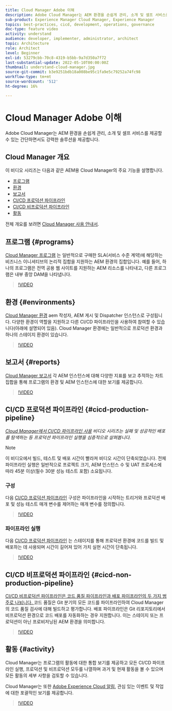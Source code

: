 ```yaml
---
title: Cloud Manager Adobe 이해
description: Adobe Cloud Manager는 AEM 환경을 손쉽게 관리, 소개 및 셀프 서비스를 제공할 수 있는 간단하면서도 강력한 솔루션을 제공합니다.
sub-product: Experience Manager Cloud Manager, Experience Manager
topics: best-practices, cicd, development, operations, governance
doc-type: feature video
activity: understand
audience: developer, implementer, administrator, architect
topic: Architecture
role: Architect
level: Beginner
exl-id: 53279cbb-70c8-4319-b5bb-9a7d350a7f72
last-substantial-update: 2022-05-10T00:00:00Z
thumbnail: understand-cloud-manager.jpg
source-git-commit: b3e9251bdb18a008be95c1fa9e5c79252a74fc98
workflow-type: tm+mt
source-wordcount: '512'
ht-degree: 16%

---
```


# Cloud Manager Adobe 이해

Adobe Cloud Manager는 AEM 환경을 손쉽게 관리, 소개 및 셀프 서비스를 제공할 수 있는 간단하면서도 강력한 솔루션을 제공합니다.

## Cloud Manager 개요

이 비디오 시리즈는 다음과 같은 AEM용 Cloud Manager의 주요 기능을 설명합니다.

* [프로그램](#programs)
* [환경](#environments)
* [보고서](#reports)
* [CI/CD 프로덕션 파이프라인](#cicd-production-pipeline)
* [CI/CD 비프로덕션 파이프라인](#cicd-non-production-pipeline)
* [활동](#activity)

전체 개요를 보려면 [Cloud Manager 사용 안내서](https://experienceleague.adobe.com/docs/experience-manager-cloud-manager/content/introduction.html).

## 프로그램 {#programs}

[Cloud Manager 프로그램](https://experienceleague.adobe.com/docs/experience-manager-cloud-manager/content/getting-started/program-setup.html) 는 일반적으로 구매한 SLA(서비스 수준 계약)에 해당하는 비즈니스 이니셔티브의 논리적 집합을 지원하는 AEM 환경의 집합입니다. 예를 들어, 하나의 프로그램은 전역 공용 웹 사이트를 지원하는 AEM 리소스를 나타내고, 다른 프로그램은 내부 중앙 DAM을 나타냅니다.

>[!VIDEO](https://video.tv.adobe.com/v/26313?quality=12&learn=on)

## 환경 {#environments}

[Cloud Manager 환경](https://experienceleague.adobe.com/docs/experience-manager-cloud-manager/content/using/managing-environments.html) aem 작성자, AEM 게시 및 Dispatcher 인스턴스로 구성됩니다. 다양한 환경이 역할을 지원하고 다른 CI/CD 파이프라인을 사용하여 참여할 수 있습니다(아래에 설명되어 있음). Cloud Manager 환경에는 일반적으로 프로덕션 환경과 하나의 스테이지 환경이 있습니다.

>[!VIDEO](https://video.tv.adobe.com/v/26318?quality=12&learn=on)

## 보고서 {#reports}

[Cloud Manager 보고서](https://experienceleague.adobe.com/docs/experience-manager-cloud-manager/content/using/monitoring-environments.html) 각 AEM 인스턴스에 대해 다양한 지표를 보고 추적하는 차트 집합을 통해 프로그램의 환경 및 AEM 인스턴스에 대한 보기를 제공합니다.

>[!VIDEO](https://video.tv.adobe.com/v/26315?quality=12&learn=on)

## CI/CD 프로덕션 파이프라인 {#cicd-production-pipeline}

*[Cloud Manager에서 CI/CD 파이프라인 사용](./use-the-cicd-pipeline-in-cloud-manager-for-aem.md) 비디오 시리즈는 실패 및 성공적인 배포를 탐색하는 등 프로덕션 파이프라인 실행을 심층적으로 살펴봅니다.*

>[!NOTE]
>
> 이 비디오에서 빌드, 테스트 및 배포 시간이 빨라져 비디오 시간이 단축되었습니다. 전체 파이프라인 실행은 일반적으로 프로젝트 크기, AEM 인스턴스 수 및 UAT 프로세스에 따라 45분 이상(필수 30분 성능 테스트 포함) 소요됩니다.

### 구성

다음 [CI/CD 프로덕션 파이프라인](https://experienceleague.adobe.com/docs/experience-manager-cloud-manager/content/using/pipelines/production-pipelines.html) 구성은 파이프라인을 시작하는 트리거와 프로덕션 배포 및 성능 테스트 매개 변수를 제어하는 매개 변수를 정의합니다.

>[!VIDEO](https://video.tv.adobe.com/v/26314?quality=12&learn=on)

### 파이프라인 실행

다음 [CI/CD 프로덕션 파이프라인](https://experienceleague.adobe.com/docs/experience-manager-cloud-manager/content/using/code-deployment.html) 는 스테이지를 통해 프로덕션 환경에 코드를 빌드 및 배포하는 데 사용되며 시간이 길어져 있어 가치 실현 시간이 단축됩니다.

>[!VIDEO](https://video.tv.adobe.com/v/26317?quality=12&learn=on)

## CI/CD 비프로덕션 파이프라인 {#cicd-non-production-pipeline}

[CI/CD 비프로덕션 파이프라인은 코드 품질 파이프라인과 배포 파이프라인의 두 가지 범주로 나뉩니다. ](https://experienceleague.adobe.com/docs/experience-manager-cloud-manager/content/using/pipelines/production-pipelines.html) 코드 품질은 Git 분기의 모든 코드를 파이프라인하여 Cloud Manager의 코드 품질 검사에 대해 빌드하고 평가합니다. 배포 파이프라인은 Git 리포지토리에서 비프로덕션 환경으로 코드 배포를 자동화하는 경우 지원합니다. 이는 스테이지 또는 프로덕션이 아닌 프로비저닝된 AEM 환경을 의미합니다.

>[!VIDEO](https://video.tv.adobe.com/v/26316?quality=12&learn=on)

## 활동 {#activity}

Cloud Manager는 프로그램의 활동에 대한 통합 보기를 제공하고 모든 CI/CD 파이프라인 실행, 프로덕션 및 비프로덕션 모두를 나열하며 과거 및 현재 활동을 볼 수 있으며 모든 활동의 세부 사항을 검토할 수 있습니다.

Cloud Manager는 또한 [Adobe Experience Cloud 알림](https://experienceleague.adobe.com/docs/experience-manager-cloud-manager/content/using/notifications.html), 관심 있는 이벤트 및 작업에 대한 포괄적인 보기를 제공합니다.

>[!VIDEO](https://video.tv.adobe.com/v/26319?quality=12&learn=on)
